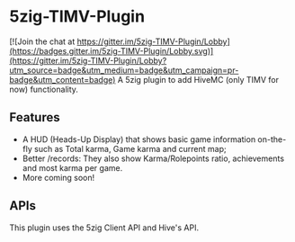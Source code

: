 # 5zig-TIMV-Plugin

[![Join the chat at https://gitter.im/5zig-TIMV-Plugin/Lobby](https://badges.gitter.im/5zig-TIMV-Plugin/Lobby.svg)](https://gitter.im/5zig-TIMV-Plugin/Lobby?utm_source=badge&utm_medium=badge&utm_campaign=pr-badge&utm_content=badge)
A 5zig plugin to add HiveMC (only TIMV for now) functionality.

## Features
* A HUD (Heads-Up Display) that shows basic game information on-the-fly such as Total karma, Game karma and current map;
* Better /records: They also show Karma/Rolepoints ratio, achievements and most karma per game.
* More coming soon!

## APIs
This plugin uses the 5zig Client API and Hive's API.
